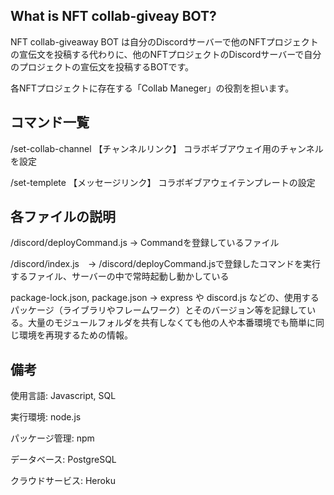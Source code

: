 ## What is NFT collab-giveay BOT?

NFT collab-giveaway BOT は自分のDiscordサーバーで他のNFTプロジェクトの宣伝文を投稿する代わりに、他のNFTプロジェクトのDiscordサーバーで自分のプロジェクトの宣伝文を投稿するBOTです。

各NFTプロジェクトに存在する「Collab Maneger」の役割を担います。


## コマンド一覧

/set-collab-channel 【チャンネルリンク】
コラボギブアウェイ用のチャンネルを設定


/set-templete 【メッセージリンク】
コラボギブアウェイテンプレートの設定


## 各ファイルの説明
/discord/deployCommand.js →  Commandを登録しているファイル

/discord/index.js　→          /discord/deployCommand.jsで登録したコマンドを実行するファイル、サーバーの中で常時起動し動かしている

package-lock.json, package.json →    express や discord.js などの、使用するパッケージ（ライブラリやフレームワーク）とそのバージョン等を記録している。大量のモジュールフォルダを共有しなくても他の人や本番環境でも簡単に同じ環境を再現するための情報。


## 備考
使用言語: Javascript, SQL

実行環境: node.js

パッケージ管理: npm

データベース: PostgreSQL

クラウドサービス: Heroku
